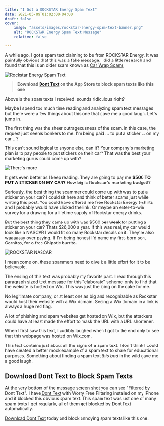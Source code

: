 ```yaml
---
title: "I Got a ROCKSTAR Energy Spam Text"
date: 2021-05-09T01:02:00-04:00
draft: false
cover:
    image: "assets/images/rockstar-energy-spam-text-banner.png"
    alt: "ROCKSTAR Energy Spam Text Message"
    relative: false 

---
```


A while ago, I got a spam text claiming to be from ROCKSTAR Energy. It was painfully obvious that this was a fake message. I did a little research and found that this is an older scam known as [Car Wrap Scams](https://www.consumer.ftc.gov/blog/2016/08/how-spot-car-wrap-scam)


![Rockstar Energy Spam Text](/assets/images/rockstarEnergySpamText.jpeg#center "Hi, could you allow ROCKSTAR ENERGY DRINK to put a small decal or sticker on your car/truck and get $500 weekly? we want to multiply our customers, ROCKSTAR ENERGY DRINK is known to some Americans while many have not heard about us, our marketing department is working hard to enhance more customers through publicity, for more information about the promo hit the link")

> **Download [Dont Text](https://apps.apple.com/us/app/dont-text/id1540836811) on the App Store to block spam texts like this one**

Above is the spam texts I received, sounds ridiculous right?

Maybe I spend too much time reading and analyzing spam text messages but there were a few things about this one that gave me a good laugh. Let's jump in.

The first thing was the sheer outrageousness of the scam. In this case, the request just seems bonkers to me. I'm being paid ... to put a sticker ... on my car ...? 

This can't sound logical to anyone else, can it? Your company's marketing plan is to pay people to put stickers on their car? That was the best your marketing gurus could come up with?

![There's more](https://media.giphy.com/media/9V1F9o1pBjsxFzHzBr/giphy.gif#center "There's more")

It gets even better as I keep reading. They are going to pay me **$500 TO PUT A STICKER ON MY CAR?** How big is Rockstar's marketing budget!? 

Seriously, the best thing the scammer could come up with was to put a sticker on your car? I could sit here and think of better scams just while writing this post. You could have offered me free Rockstar Energy t-shirts and I probably would have clicked the link. Or maybe an enter-to-win survey for a drawing for a lifetime supply of Rockstar energy drinks. 

But the best thing they came up with was $500 **per week** for putting a sticker on your car? Thats $26,000 a year. If this was real, my car would look like a NASCAR I would fit so many Rockstar decals on it. They're also waaaaaay over paying. If I'm being honest I'd name my first-born son, Carnitas, for a free Chipotle burrito. 

![ROCKSTAR NASCAR](/assets/images/rockstarNASCAR.jpeg#center "ROCKSTAR NASCAR")

I mean come on, these spammers need to give it a little effort for it to be believable. 

The ending of this text was probably my favorite part. I read through this paragraph sized text message for this "elaborate" scheme, only to find that the website is hosted on Wix. This was just the icing on the cake for me.

No legitimate company, or at least one as big and recognizable as Rockstar would host their website with a Wix domain. Seeing a Wix domain in a link is always a huge red flag.

A lot of phishing and spam websites get hosted on Wix, but the attackers could have at least made the effort to mask the URL with a URL shortener.

When I first saw this text, I audibly laughed when I got to the end only to see that this webpage was hosted on Wix.com. 

This text contains just about all the signs of a spam text. I don't think I could have created a better mock example of a spam text to share for educational purposes. Something about finding a spam text *this bad* in the wild gave me a good laugh. 

## Download Dont Text to Block Spam Texts
At the very bottom of the message screen shot you can see "Filtered by Dont Text". I have [Dont Text](https://apps.apple.com/us/app/dont-text/id1540836811) with Worry Free Filtering installed on my iPhone and it blocked this obvious spam text. This spam text was just one of many spam texts I get regularly, all of them get blocked by Dont Text automatically.

[Download Dont Text](https://apps.apple.com/us/app/dont-text/id1540836811) today and block annoying spam texts like this one.